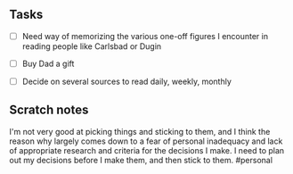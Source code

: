 
## Tasks
- [ ] Need way of memorizing the various one-off figures I encounter in reading people like Carlsbad or Dugin
- [ ] Buy Dad a gift
- [ ] Decide on several sources to read daily, weekly, monthly 


## Scratch notes
I'm not very good at picking things and sticking to them, and I think the reason why largely comes down to a fear of personal inadequacy and lack of appropriate research and criteria for the decisions I make. I need to plan out my decisions before I make them, and then stick to them. #personal
